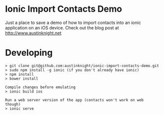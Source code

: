 # Ionic Import Contacts Demo

Just a place to save a demo of how to import contacts into an ionic application on an iOS device. Check out the blog post at http://www.austinknight.net

# Developing

    > git clone git@github.com:austinknight/ionic-import-contacts-demo.git
    > sudo npm install -g ionic (if you don't already have ionic)
    > npm install
    > bower install

    Compile changes before emulating
    > ionic build ios

    Run a web server version of the app (contacts won't work on web though)
    > ionic serve
